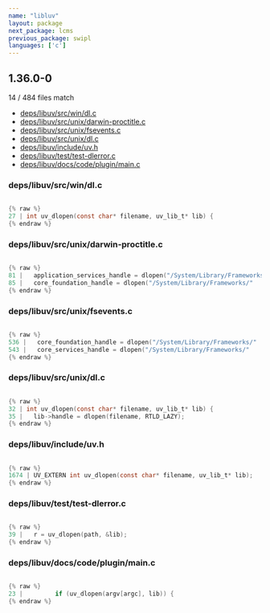 ```yaml
---
name: "libluv"
layout: package
next_package: lcms
previous_package: swipl
languages: ['c']
---
```

## 1.36.0-0
14 / 484 files match

 - [deps/libuv/src/win/dl.c](#depslibuvsrcwindlc)
 - [deps/libuv/src/unix/darwin-proctitle.c](#depslibuvsrcunixdarwin-proctitlec)
 - [deps/libuv/src/unix/fsevents.c](#depslibuvsrcunixfseventsc)
 - [deps/libuv/src/unix/dl.c](#depslibuvsrcunixdlc)
 - [deps/libuv/include/uv.h](#depslibuvincludeuvh)
 - [deps/libuv/test/test-dlerror.c](#depslibuvtesttest-dlerrorc)
 - [deps/libuv/docs/code/plugin/main.c](#depslibuvdocscodepluginmainc)

### deps/libuv/src/win/dl.c

```c

{% raw %}
27 | int uv_dlopen(const char* filename, uv_lib_t* lib) {
{% endraw %}

```
### deps/libuv/src/unix/darwin-proctitle.c

```c

{% raw %}
81 |   application_services_handle = dlopen("/System/Library/Frameworks/"
85 |   core_foundation_handle = dlopen("/System/Library/Frameworks/"
{% endraw %}

```
### deps/libuv/src/unix/fsevents.c

```c

{% raw %}
536 |   core_foundation_handle = dlopen("/System/Library/Frameworks/"
543 |   core_services_handle = dlopen("/System/Library/Frameworks/"
{% endraw %}

```
### deps/libuv/src/unix/dl.c

```c

{% raw %}
32 | int uv_dlopen(const char* filename, uv_lib_t* lib) {
35 |   lib->handle = dlopen(filename, RTLD_LAZY);
{% endraw %}

```
### deps/libuv/include/uv.h

```c

{% raw %}
1674 | UV_EXTERN int uv_dlopen(const char* filename, uv_lib_t* lib);
{% endraw %}

```
### deps/libuv/test/test-dlerror.c

```c

{% raw %}
39 |   r = uv_dlopen(path, &lib);
{% endraw %}

```
### deps/libuv/docs/code/plugin/main.c

```c

{% raw %}
23 |         if (uv_dlopen(argv[argc], lib)) {
{% endraw %}

```